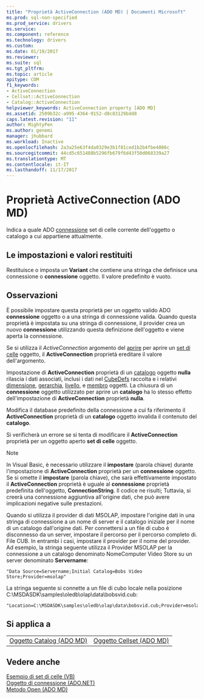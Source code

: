 ```yaml
---
title: "Proprietà ActiveConnection (ADO MD) | Documenti Microsoft"
ms.prod: sql-non-specified
ms.prod_service: drivers
ms.service: 
ms.component: reference
ms.technology: drivers
ms.custom: 
ms.date: 01/19/2017
ms.reviewer: 
ms.suite: sql
ms.tgt_pltfrm: 
ms.topic: article
apitype: COM
f1_keywords:
- ActiveConnection
- Cellset::ActiveConnection
- Catalog::ActiveConnection
helpviewer_keywords: ActiveConnection property [ADO MD]
ms.assetid: 2509b32c-a995-4364-9152-d8c83129bdd8
caps.latest.revision: "11"
author: MightyPen
ms.author: genemi
manager: jhubbard
ms.workload: Inactive
ms.openlocfilehash: 2a3a25e63f4da0329e3b1f81ced1b2b4fbe4086c
ms.sourcegitcommit: 44cd5c651488b5296fb679f6d43f50d068339a27
ms.translationtype: MT
ms.contentlocale: it-IT
ms.lasthandoff: 11/17/2017
---
```

# <a name="activeconnection-property-ado-md"></a>Proprietà ActiveConnection (ADO MD)
Indica a quale ADO [connessione](../../../ado/reference/ado-api/connection-object-ado.md) set di celle corrente dell'oggetto o catalogo a cui appartiene attualmente.  
  
## <a name="settings-and-return-values"></a>Le impostazioni e valori restituiti  
 Restituisce o imposta un **Variant** che contiene una stringa che definisce una connessione o **connessione** oggetto. Il valore predefinito è vuoto.  
  
## <a name="remarks"></a>Osservazioni  
 È possibile impostare questa proprietà per un oggetto valido ADO **connessione** oggetto o a una stringa di connessione valida. Quando questa proprietà è impostata su una stringa di connessione, il provider crea un nuovo **connessione** utilizzando questa definizione dell'oggetto e viene aperta la connessione.  
  
 Se si utilizza il *ActiveConnection* argomento del [aprire](../../../ado/reference/ado-md-api/open-method-ado-md.md) per aprire un [set di celle](../../../ado/reference/ado-md-api/cellset-object-ado-md.md) oggetto, il **ActiveConnection** proprietà ereditare il valore dell'argomento.  
  
 Impostazione di **ActiveConnection** proprietà di un [catalogo](../../../ado/reference/ado-md-api/catalog-object-ado-md.md) oggetto **nulla** rilascia i dati associati, inclusi i dati nel [CubeDefs](../../../ado/reference/ado-md-api/cubedefs-collection-ado-md.md) raccolta e i relativi [dimensione](../../../ado/reference/ado-md-api/dimension-object-ado-md.md), [gerarchia](../../../ado/reference/ado-md-api/hierarchy-object-ado-md.md), [livello](../../../ado/reference/ado-md-api/level-object-ado-md.md), e [membro](../../../ado/reference/ado-md-api/member-object-ado-md.md) oggetti. La chiusura di un **connessione** oggetto utilizzato per aprire un **catalogo** ha lo stesso effetto dell'impostazione di **ActiveConnection** proprietà **nulla**.  
  
 Modifica il database predefinito della connessione a cui fa riferimento il **ActiveConnection** proprietà di un **catalogo** oggetto invalida il contenuto del **catalogo**.  
  
 Si verificherà un errore se si tenta di modificare il **ActiveConnection** proprietà per un oggetto aperto **set di celle** oggetto.  
  
> [!NOTE]
>  In Visual Basic, è necessario utilizzare il **impostare** (parola chiave) durante l'impostazione di **ActiveConnection** proprietà per un **connessione** oggetto. Se si omette il **impostare** (parola chiave), che sarà effettivamente impostato il **ActiveConnection** proprietà è uguale al **connessione** proprietà predefinita dell'oggetto,  **ConnectionString**. Il codice ne risulti; Tuttavia, si creerà una connessione aggiuntiva all'origine dati, che può avere implicazioni negative sulle prestazioni.  
  
 Quando si utilizza il provider di dati MSOLAP, impostare l'origine dati in una stringa di connessione a un nome di server e il catalogo iniziale per il nome di un catalogo dall'origine dati. Per connettersi a un file di cubo è disconnesso da un server, impostare il percorso per il percorso completo di. File CUB. In entrambi i casi, impostare il provider per il nome del provider. Ad esempio, la stringa seguente utilizza il Provider MSOLAP per la connessione a un catalogo denominato NomeComputer Video Store su un server denominato **Servername**:  
  
```  
"Data Source=Servername;Initial Catalog=Bobs Video Store;Provider=msolap"  
```  
  
 La stringa seguente si connette a un file di cubo locale nella posizione C:\MSDASDK\samples\oledb\olap\data\bobsvid.cub:  
  
```  
"Location=C:\MSDASDK\samples\oledb\olap\data\bobsvid.cub;Provider=msolap"  
```  
  
## <a name="applies-to"></a>Si applica a  
  
|||  
|-|-|  
|[Oggetto Catalog (ADO MD)](../../../ado/reference/ado-md-api/catalog-object-ado-md.md)|[Oggetto Cellset (ADO MD)](../../../ado/reference/ado-md-api/cellset-object-ado-md.md)|  
  
## <a name="see-also"></a>Vedere anche  
 [Esempio di set di celle (VB)](../../../ado/reference/ado-md-api/cellset-example-vb.md)   
 [Oggetto di connessione (ADO.NET)](../../../ado/reference/ado-api/connection-object-ado.md)   
 [Metodo Open (ADO MD)](../../../ado/reference/ado-md-api/open-method-ado-md.md)
